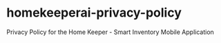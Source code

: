 # homekeeperai-privacy-policy
Privacy Policy for the Home Keeper - Smart Inventory Mobile Application
